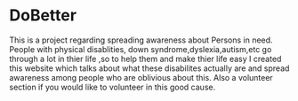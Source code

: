 # DoBetter
This is a project regarding spreading awareness about Persons in need. People with physical disablities, down syndrome,dyslexia,autism,etc go through a lot in thier life ,so to help them and make thier life easy I created this website which talks about what these disabilites actually are and spread awareness among  people who are oblivious about this. Also a volunteer section if you would like to volunteer in this good cause.
